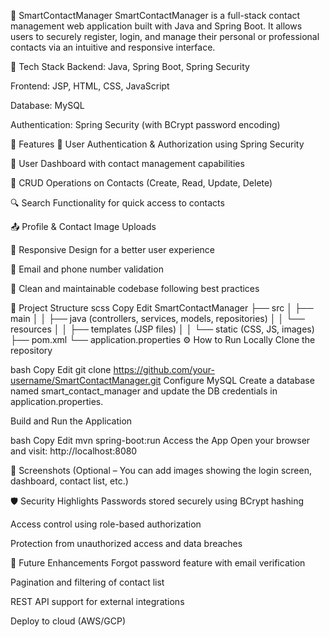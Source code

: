 📒 SmartContactManager
SmartContactManager is a full-stack contact management web application built with Java and Spring Boot. It allows users to securely register, login, and manage their personal or professional contacts via an intuitive and responsive interface.

🚀 Tech Stack
Backend: Java, Spring Boot, Spring Security

Frontend: JSP, HTML, CSS, JavaScript

Database: MySQL

Authentication: Spring Security (with BCrypt password encoding)

🔑 Features
🔐 User Authentication & Authorization using Spring Security

🧾 User Dashboard with contact management capabilities

📇 CRUD Operations on Contacts (Create, Read, Update, Delete)

🔍 Search Functionality for quick access to contacts

📤 Profile & Contact Image Uploads

📱 Responsive Design for a better user experience

📧 Email and phone number validation

🧼 Clean and maintainable codebase following best practices

📁 Project Structure
scss
Copy
Edit
SmartContactManager
├── src
│   ├── main
│   │   ├── java (controllers, services, models, repositories)
│   │   └── resources
│   │       ├── templates (JSP files)
│   │       └── static (CSS, JS, images)
├── pom.xml
└── application.properties
⚙️ How to Run Locally
Clone the repository

bash
Copy
Edit
git clone https://github.com/your-username/SmartContactManager.git
Configure MySQL
Create a database named smart_contact_manager and update the DB credentials in application.properties.

Build and Run the Application

bash
Copy
Edit
mvn spring-boot:run
Access the App
Open your browser and visit:
http://localhost:8080

📸 Screenshots
(Optional – You can add images showing the login screen, dashboard, contact list, etc.)

🛡️ Security Highlights
Passwords stored securely using BCrypt hashing

Access control using role-based authorization

Protection from unauthorized access and data breaches

📌 Future Enhancements
Forgot password feature with email verification

Pagination and filtering of contact list

REST API support for external integrations

Deploy to cloud (AWS/GCP)
